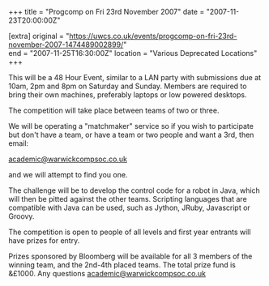 +++
title = "Progcomp on Fri 23rd November 2007"
date = "2007-11-23T20:00:00Z"

[extra]
original = "https://uwcs.co.uk/events/progcomp-on-fri-23rd-november-2007-1474489002899/"    
end = "2007-11-25T16:30:00Z"
location = "Various Deprecated Locations"
+++

This will be a 48 Hour Event, similar to a LAN party with submissions due at 10am, 2pm and 8pm on Saturday and Sunday. Members are required to bring their own machines, preferably laptops or low powered desktops.

The competition will take place between teams of two or three.

We will be operating a "matchmaker" service so if you wish to participate but don't have a team, or have a team or two people and want a 3rd, then email:

academic@warwickcompsoc.co.uk

and we will attempt to find you one.

The challenge will be to develop the control code for a robot in Java, which will then be pitted against the other teams. Scripting languages that are compatible with Java can be used, such as Jython, JRuby, Javascript or Groovy.

The competition is open to people of all levels and first year entrants will have prizes for entry.

Prizes sponsored by Bloomberg will be available for all 3 members of the winning team, and the 2nd-4th placed teams. The total prize fund is &£1000. Any questions academic@warwickcompsoc.co.uk

